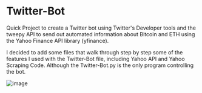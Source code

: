 # Twitter-Bot
Quick Project to create a Twitter bot using Twitter's Developer tools and the tweepy API to send out automated information about Bitcoin and ETH using the Yahoo Finance API library (yfinance).

I decided to add some files that walk through step by step some of the features I used with the Twitter-Bot file, including Yahoo API and Yahoo Scraping Code. Although the Twitter-Bot.py is the only program controlling the bot.




![image](https://user-images.githubusercontent.com/64051575/134821129-cff1eee6-e6ef-4173-92a3-6b1f3fa31dbc.png)

